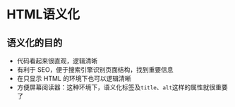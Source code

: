 # HTML语义化

## 语义化的目的
* 代码看起来很直观，逻辑清晰
* 有利于 SEO，便于搜索引擎识别页面结构，找到重要信息
* 在只显示 HTML 的环境下也可以逻辑清晰
* 方便屏幕阅读器：这种环境下，语义化标签及`title`、`alt`这样的属性就很重要了
